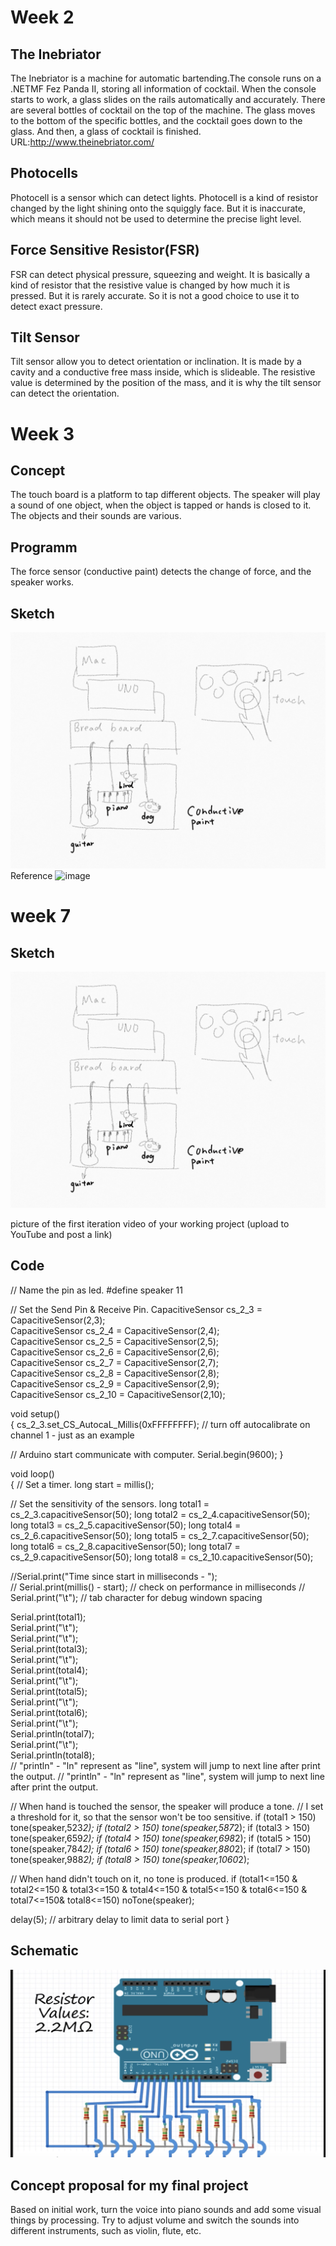 # Week 2
## The Inebriator
The Inebriator is a machine for automatic bartending.The console runs on a .NETMF Fez Panda II, storing all information of cocktail. When the console starts to work, a glass slides on the rails automatically and accurately. There are several bottles of cocktail on the top of the machine. The glass moves to the bottom of the specific bottles, and the cocktail goes down to the glass. And then, a glass of cocktail is finished. 
URL:http://www.theinebriator.com/
## Photocells
Photocell is a sensor which can detect lights. Photocell is a kind of resistor changed by the light shining onto the squiggly face. But it is inaccurate, which means it should not be used to determine the precise light level.
## Force Sensitive Resistor(FSR)
FSR can detect physical pressure, squeezing and weight. It is basically a kind of resistor that the resistive value is changed by how much it is pressed. But it is rarely accurate. So it is not a good choice to use it to detect exact pressure. 
## Tilt Sensor
Tilt sensor allow you to detect orientation or inclination. It is made by a cavity and a conductive free mass inside, which is slideable. The resistive value is determined by the position of the mass, and it is why the tilt sensor can detect the orientation.

# Week 3
## Concept
The touch board is a platform to tap different objects. The speaker will play a sound of one object, when the object is tapped or hands is closed to it. The objects and their sounds are various. 
## Programm
The force sensor (conductive paint) detects the change of force, and the speaker works.
## Sketch
![image](https://github.com/lingyindu/Digital-Electronics-/blob/master/pic/IMG_2919.PNG)
Reference
![image](https://s-media-cache-ak0.pinimg.com/originals/df/05/6a/df056a1806dfaf9e59a67cc3f3a3a75f.jpg)


# week 7
## Sketch
![image](https://github.com/lingyindu/Digital-Electronics-/blob/master/pic/IMG_2919.PNG)


picture of the first iteration
video of your working project (upload to YouTube and post a link)
## Code 
// Name the pin as led. 
#define speaker 11

// Set the Send Pin & Receive Pin.
CapacitiveSensor   cs_2_3 = CapacitiveSensor(2,3);       
CapacitiveSensor   cs_2_4 = CapacitiveSensor(2,4);        
CapacitiveSensor   cs_2_5 = CapacitiveSensor(2,5);        
CapacitiveSensor   cs_2_6 = CapacitiveSensor(2,6);        
CapacitiveSensor   cs_2_7 = CapacitiveSensor(2,7);        
CapacitiveSensor   cs_2_8 = CapacitiveSensor(2,8);        
CapacitiveSensor   cs_2_9 = CapacitiveSensor(2,9);        
CapacitiveSensor   cs_2_10 = CapacitiveSensor(2,10);  


void setup()                    
{
  cs_2_3.set_CS_AutocaL_Millis(0xFFFFFFFF);     // turn off autocalibrate on channel 1 - just as an example
  
  // Arduino start communicate with computer.
  Serial.begin(9600);
}

void loop()                    
{
  // Set a timer.
  long start = millis();
  
  // Set the sensitivity of the sensors.
  long total1 =  cs_2_3.capacitiveSensor(50);
  long total2 =  cs_2_4.capacitiveSensor(50);
  long total3 =  cs_2_5.capacitiveSensor(50);
  long total4 =  cs_2_6.capacitiveSensor(50);
  long total5 =  cs_2_7.capacitiveSensor(50);
  long total6 =  cs_2_8.capacitiveSensor(50);
  long total7 =  cs_2_9.capacitiveSensor(50);
  long total8 =  cs_2_10.capacitiveSensor(50);
  

//Serial.print("Time since start in milliseconds - ");    
//  Serial.print(millis() - start);        // check on performance in milliseconds
//  Serial.print("\t");                    // tab character for debug windown spacing

  Serial.print(total1);                  
  Serial.print("\t");                    
  Serial.print("\t");                    
  Serial.print(total3);                  
  Serial.print("\t");                    
  Serial.print(total4);                  
  Serial.print("\t");                   
  Serial.print(total5);                  
  Serial.print("\t");                    
  Serial.print(total6);                  
  Serial.print("\t");                    
  Serial.println(total7);  
  Serial.print("\t");  
  Serial.println(total8);                
                                         // "println" - "ln" represent as "line", system will jump to next line after print the output.                                       // "println" - "ln" represent as "line", system will jump to next line after print the output.
                                         
  
  
  
  
  // When hand is touched the sensor, the speaker will produce a tone.
  // I set a threshold for it, so that the sensor won't be too sensitive.
  if (total1 > 150) tone(speaker,523*2);
  if (total2 > 150) tone(speaker,587*2);
  if (total3 > 150) tone(speaker,659*2);
  if (total4 > 150) tone(speaker,698*2);
  if (total5 > 150) tone(speaker,784*2);
  if (total6 > 150) tone(speaker,880*2);
  if (total7 > 150) tone(speaker,988*2);
  if (total8 > 150) tone(speaker,1060*2);
  
  // When hand didn't touch on it, no tone is produced.
  if (total1<=150  &  total2<=150  &  total3<=150 & total4<=150  &  total5<=150  &  total6<=150 &  total7<=150&  total8<=150)
    noTone(speaker);

  delay(5);                             // arbitrary delay to limit data to serial port 
}



## Schematic 
![image](https://github.com/lingyindu/Digital-Electronics-/blob/master/pic/1.png)
## Concept proposal for my final project
Based on initial work, turn the voice into piano sounds and add some visual things by processing. Try to adjust volume and switch the sounds into different instruments, such as violin, flute, etc.


